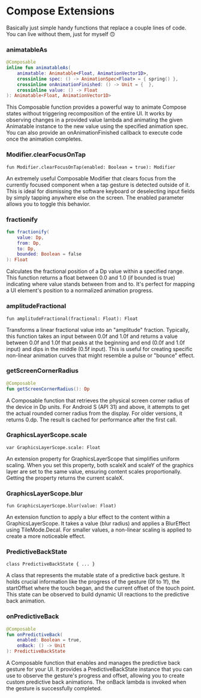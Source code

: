# Compose Extensions

Basically just simple handy functions that replace a couple lines of code. You can live without them, just for myself 🙃

### animatableAs
```kotlin
@Composable
inline fun animatableAs(
    animatable: Animatable<Float, AnimationVector1D>,
    crossinline spec: () -> AnimationSpec<Float> = { spring() },
    crossinline onAnimationFinished: () -> Unit = {  },
    crossinline value: () -> Float
): Animatable<Float, AnimationVector1D>
```

This Composable function provides a powerful way to animate Compose states without triggering recomposition of the entire UI. It works by observing changes in a provided value lambda and animating the given Animatable instance to the new value using the specified animation spec. You can also provide an onAnimationFinished callback to execute code once the animation completes.

### Modifier.clearFocusOnTap

`fun Modifier.clearFocusOnTap(enabled: Boolean = true): Modifier`

An extremely useful Composable Modifier that clears focus from the currently focused component when a tap gesture is detected outside of it. This is ideal for dismissing the software keyboard or deselecting input fields by simply tapping anywhere else on the screen. The enabled parameter allows you to toggle this behavior.

### fractionify

```kotlin
fun fractionify(
    value: Dp,
    from: Dp,
    to: Dp,
    bounded: Boolean = false
): Float
```

Calculates the fractional position of a Dp value within a specified range. This function returns a float between 0.0 and 1.0 (if bounded is true) indicating where value stands between from and to. It's perfect for mapping a UI element's position to a normalized animation progress.

### amplitudeFractional

`fun amplitudeFractional(fractional: Float): Float`

Transforms a linear fractional value into an "amplitude" fraction. Typically, this function takes an input between 0.0f and 1.0f and returns a value between 0.0f and 1.0f that peaks at the beginning and end (0.0f and 1.0f input) and dips in the middle (0.5f input). This is useful for creating specific non-linear animation curves that might resemble a pulse or "bounce" effect.
### getScreenCornerRadius
```kotlin
@Composable
fun getScreenCornerRadius(): Dp
```

A Composable function that retrieves the physical screen corner radius of the device in Dp units. For Android S (API 31) and above, it attempts to get the actual rounded corner radius from the display. For older versions, it returns 0.dp. The result is cached for performance after the first call.

### GraphicsLayerScope.scale

`var GraphicsLayerScope.scale: Float`

An extension property for GraphicsLayerScope that simplifies uniform scaling. When you set this property, both scaleX and scaleY of the graphics layer are set to the same value, ensuring content scales proportionally. Getting the property returns the current scaleX.

### GraphicsLayerScope.blur

`fun GraphicsLayerScope.blur(value: Float)`

An extension function to apply a blur effect to the content within a GraphicsLayerScope. It takes a value (blur radius) and applies a BlurEffect using TileMode.Decal. For smaller values, a non-linear scaling is applied to create a more noticeable effect.

### PredictiveBackState

`class PredictiveBackState { ... }`

A class that represents the mutable state of a predictive back gesture. It holds crucial information like the progress of the gesture (0f to 1f), the startOffset where the touch began, and the current offset of the touch point. This state can be observed to build dynamic UI reactions to the predictive back animation.

### onPredictiveBack

```kotlin
@Composable
fun onPredictiveBack(
    enabled: Boolean = true,
    onBack: () -> Unit
): PredictiveBackState
```

A Composable function that enables and manages the predictive back gesture for your UI. It provides a PredictiveBackState instance that you can use to observe the gesture's progress and offset, allowing you to create custom predictive back animations. The onBack lambda is invoked when the gesture is successfully completed.
